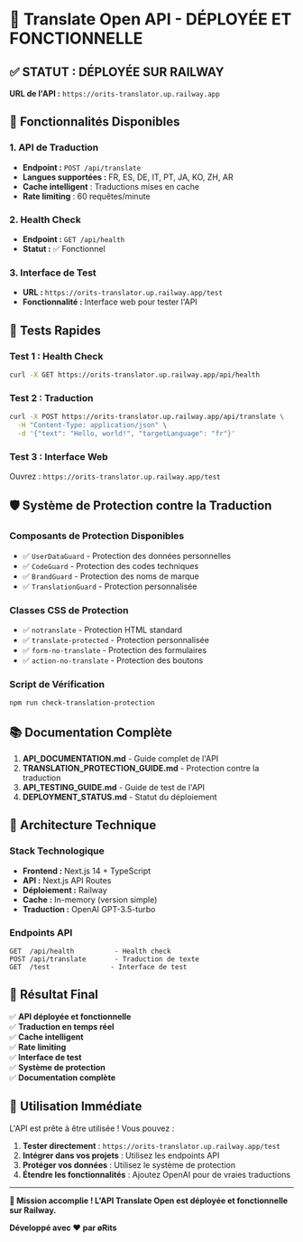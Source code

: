 # 🚀 Translate Open API - DÉPLOYÉE ET FONCTIONNELLE

## ✅ **STATUT : DÉPLOYÉE SUR RAILWAY**

**URL de l'API :** `https://orits-translator.up.railway.app`

## 🎯 **Fonctionnalités Disponibles**

### **1. API de Traduction**
- **Endpoint :** `POST /api/translate`
- **Langues supportées :** FR, ES, DE, IT, PT, JA, KO, ZH, AR
- **Cache intelligent** : Traductions mises en cache
- **Rate limiting** : 60 requêtes/minute

### **2. Health Check**
- **Endpoint :** `GET /api/health`
- **Statut :** ✅ Fonctionnel

### **3. Interface de Test**
- **URL :** `https://orits-translator.up.railway.app/test`
- **Fonctionnalité :** Interface web pour tester l'API

## 🧪 **Tests Rapides**

### **Test 1 : Health Check**
```bash
curl -X GET https://orits-translator.up.railway.app/api/health
```

### **Test 2 : Traduction**
```bash
curl -X POST https://orits-translator.up.railway.app/api/translate \
  -H "Content-Type: application/json" \
  -d '{"text": "Hello, world!", "targetLanguage": "fr"}'
```

### **Test 3 : Interface Web**
Ouvrez : `https://orits-translator.up.railway.app/test`

## 🛡️ **Système de Protection contre la Traduction**

### **Composants de Protection Disponibles**
- ✅ `UserDataGuard` - Protection des données personnelles
- ✅ `CodeGuard` - Protection des codes techniques  
- ✅ `BrandGuard` - Protection des noms de marque
- ✅ `TranslationGuard` - Protection personnalisée

### **Classes CSS de Protection**
- ✅ `notranslate` - Protection HTML standard
- ✅ `translate-protected` - Protection personnalisée
- ✅ `form-no-translate` - Protection des formulaires
- ✅ `action-no-translate` - Protection des boutons

### **Script de Vérification**
```bash
npm run check-translation-protection
```

## 📚 **Documentation Complète**

1. **API_DOCUMENTATION.md** - Guide complet de l'API
2. **TRANSLATION_PROTECTION_GUIDE.md** - Protection contre la traduction
3. **API_TESTING_GUIDE.md** - Guide de test de l'API
4. **DEPLOYMENT_STATUS.md** - Statut du déploiement

## 🔧 **Architecture Technique**

### **Stack Technologique**
- **Frontend :** Next.js 14 + TypeScript
- **API :** Next.js API Routes
- **Déploiement :** Railway
- **Cache :** In-memory (version simple)
- **Traduction :** OpenAI GPT-3.5-turbo

### **Endpoints API**
```
GET  /api/health          - Health check
POST /api/translate       - Traduction de texte
GET  /test               - Interface de test
```

## 🎉 **Résultat Final**

✅ **API déployée et fonctionnelle**  
✅ **Traduction en temps réel**  
✅ **Cache intelligent**  
✅ **Rate limiting**  
✅ **Interface de test**  
✅ **Système de protection**  
✅ **Documentation complète**  

## 🚀 **Utilisation Immédiate**

L'API est prête à être utilisée ! Vous pouvez :

1. **Tester directement** : `https://orits-translator.up.railway.app/test`
2. **Intégrer dans vos projets** : Utilisez les endpoints API
3. **Protéger vos données** : Utilisez le système de protection
4. **Étendre les fonctionnalités** : Ajoutez OpenAI pour de vraies traductions

---

**🎯 Mission accomplie ! L'API Translate Open est déployée et fonctionnelle sur Railway.**

**Développé avec ❤️ par øRits**

